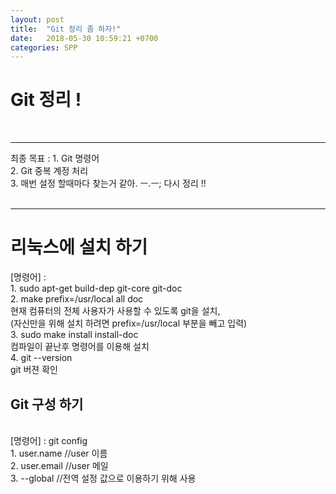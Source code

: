 ```yaml
---
layout: post
title:  "Git 정리 좀 하자!"
date:   2018-05-30 10:59:21 +0700
categories: SPP
---
```

<h1> Git 정리 !</h1> <br>

---
<div class="redFont"> 최종 목표 : 1. Git 명령어 <br>
2. Git 중복 계정 처리 <br>
3. 매번 설정 할때마다 찾는거 같아. ㅡ.ㅡ; 다시 정리 !!<br>

</div><br>

---
<h1>리눅스에 설치 하기 </h1>
[명령어] : <br>
  1. sudo apt-get build-dep git-core git-doc <br>
  2. make prefix=/usr/local all doc <br>
    현재 컴퓨터의 전체 사용자가 사용할 수 있도록 git을 설치, <br>
    (자신만을 위해 설치 하려면 prefix=/usr/local 부분을 빼고 입력) <br>
  3. sudo make install install-doc <br>
    컴파일이 끝난후 명령어를 이용해 설치 <br>
  4. git --version <br>
    git 버젼 확인 <br>

<h2>Git 구성 하기</h2><br>
[명령어] : git config <br>
  1. user.name //user 이름 <br>
  2. user.email //user 메일 <br>
  3. --global //전역 설정 값으로 이용하기 위해 사용 <br>
